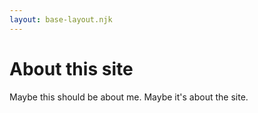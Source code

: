 ```yaml
---
layout: base-layout.njk
---
```


# About this site

Maybe this should be about me. Maybe it's about the site.